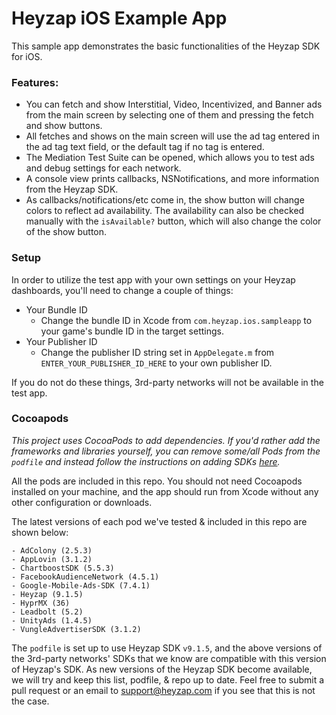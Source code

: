 Heyzap iOS Example App
===============

This sample app demonstrates the basic functionalities of the Heyzap SDK for iOS. 

### Features:
* You can fetch and show Interstitial, Video, Incentivized, and Banner ads from the main screen by selecting one of them and pressing the fetch and show buttons.
* All fetches and shows on the main screen will use the ad tag entered in the ad tag text field, or the default tag if no tag is entered.
* The Mediation Test Suite can be opened, which allows you to test ads and debug settings for each network.
* A console view prints callbacks, NSNotifications, and more information from the Heyzap SDK.
* As callbacks/notifications/etc come in, the show button will change colors to reflect ad availability. The availability can also be checked manually with the `isAvailable?` button, which will also change the color of the show button.


### Setup

In order to utilize the test app with your own settings on your Heyzap dashboards, you'll need to change a couple of things:
* Your Bundle ID
	* Change the bundle ID in Xcode from `com.heyzap.ios.sampleapp` to your game's bundle ID in the target settings.
* Your Publisher ID
	* Change the publisher ID string set in `AppDelegate.m` from `ENTER_YOUR_PUBLISHER_ID_HERE` to your own publisher ID.

If you do not do these things, 3rd-party networks will not be available in the test app.

### Cocoapods

*This project uses CocoaPods to add dependencies. If you'd rather add the frameworks and libraries yourself, you can remove some/all Pods from the `podfile` and instead follow the instructions on adding SDKs [here](https://developers.heyzap.com/docs/ios_sdk_setup_and_requirements).*

All the pods are included in this repo. You should not need Cocoapods installed on your machine, and the app should run from Xcode without any other configuration or downloads.

The latest versions of each pod we've tested & included in this repo are shown below:

	- AdColony (2.5.3)
	- AppLovin (3.1.2)
	- ChartboostSDK (5.5.3)
	- FacebookAudienceNetwork (4.5.1)
	- Google-Mobile-Ads-SDK (7.4.1)
	- Heyzap (9.1.5)
	- HyprMX (36)
	- Leadbolt (5.2)
	- UnityAds (1.4.5)
	- VungleAdvertiserSDK (3.1.2)

The `podfile` is set up to use Heyzap SDK `v9.1.5`, and the above versions of the 3rd-party networks' SDKs that we know are compatible with this version of Heyzap's SDK. As new versions of the Heyzap SDK become available, we will try and keep this list, podfile, & repo up to date. Feel free to submit a pull request or an email to support@heyzap.com if you see that this is not the case.
